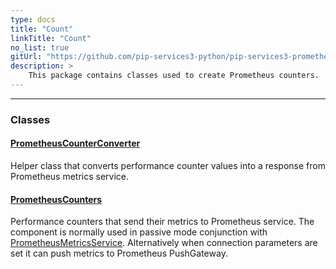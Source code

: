 ```yaml
---
type: docs
title: "Count"
linkTitle: "Count"
no_list: true
gitUrl: "https://github.com/pip-services3-python/pip-services3-prometheus-python"
description: >
    This package contains classes used to create Prometheus counters.
---
```

---
<div class="module-body"> 

### Classes

#### [PrometheusCounterConverter](prometheus_counter_converter)
Helper class that converts performance counter values into
a response from Prometheus metrics service.

#### [PrometheusCounters](prometheus_counters)
Performance counters that send their metrics to Prometheus service.
The component is normally used in passive mode conjunction with [PrometheusMetricsService](../../services/prometheus_metrics_service).
Alternatively when connection parameters are set it can push metrics to Prometheus PushGateway.


</div>

